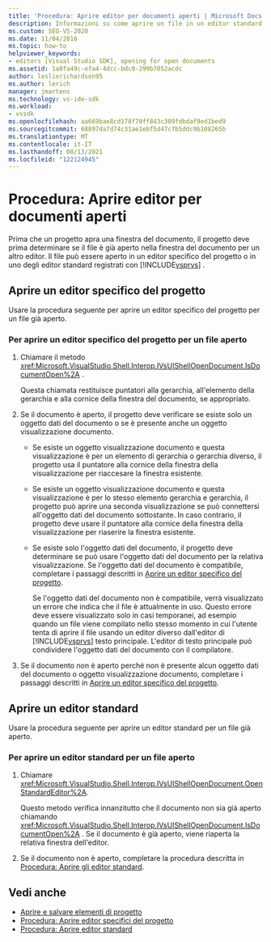 ```yaml
---
title: 'Procedura: Aprire editor per documenti aperti | Microsoft Docs'
description: Informazioni su come aprire un file in un editor standard o specifico del progetto. Quando un progetto apre una finestra del documento, deve determinare se il file è già aperto.
ms.custom: SEO-VS-2020
ms.date: 11/04/2016
ms.topic: how-to
helpviewer_keywords:
- editors [Visual Studio SDK], opening for open documents
ms.assetid: 1a0fa49c-efa4-4dcc-bdc0-299b7052acdc
author: leslierichardson95
ms.author: lerich
manager: jmartens
ms.technology: vs-ide-sdk
ms.workload:
- vssdk
ms.openlocfilehash: aa669bae8cd178f70ff843c309fdbdaf9ed1bed9
ms.sourcegitcommit: 68897da7d74c31ae1ebf5d47c7b5ddc9b108265b
ms.translationtype: MT
ms.contentlocale: it-IT
ms.lasthandoff: 08/13/2021
ms.locfileid: "122124945"
---
```

# <a name="how-to-open-editors-for-open-documents"></a>Procedura: Aprire editor per documenti aperti
Prima che un progetto apra una finestra del documento, il progetto deve prima determinare se il file è già aperto nella finestra del documento per un altro editor. Il file può essere aperto in un editor specifico del progetto o in uno degli editor standard registrati con [!INCLUDE[vsprvs](../code-quality/includes/vsprvs_md.md)] .

## <a name="open-a-project-specific-editor"></a>Aprire un editor specifico del progetto
 Usare la procedura seguente per aprire un editor specifico del progetto per un file già aperto.

### <a name="to-open-a-project-specific-editor-for-an-open-file"></a>Per aprire un editor specifico del progetto per un file aperto

1. Chiamare il metodo <xref:Microsoft.VisualStudio.Shell.Interop.IVsUIShellOpenDocument.IsDocumentOpen%2A> .

    Questa chiamata restituisce puntatori alla gerarchia, all'elemento della gerarchia e alla cornice della finestra del documento, se appropriato.

2. Se il documento è aperto, il progetto deve verificare se esiste solo un oggetto dati del documento o se è presente anche un oggetto visualizzazione documento.

   - Se esiste un oggetto visualizzazione documento e questa visualizzazione è per un elemento di gerarchia o gerarchia diverso, il progetto usa il puntatore alla cornice della finestra della visualizzazione per riaccesare la finestra esistente.

   - Se esiste un oggetto visualizzazione documento e questa visualizzazione è per lo stesso elemento gerarchia e gerarchia, il progetto può aprire una seconda visualizzazione se può connettersi all'oggetto dati del documento sottostante. In caso contrario, il progetto deve usare il puntatore alla cornice della finestra della visualizzazione per riaserire la finestra esistente.

   - Se esiste solo l'oggetto dati del documento, il progetto deve determinare se può usare l'oggetto dati del documento per la relativa visualizzazione. Se l'oggetto dati del documento è compatibile, completare i passaggi descritti in [Aprire un editor specifico del progetto](../extensibility/how-to-open-project-specific-editors.md).

     Se l'oggetto dati del documento non è compatibile, verrà visualizzato un errore che indica che il file è attualmente in uso. Questo errore deve essere visualizzato solo in casi temporanei, ad esempio quando un file viene compilato nello stesso momento in cui l'utente tenta di aprire il file usando un editor diverso dall'editor di [!INCLUDE[vsprvs](../code-quality/includes/vsprvs_md.md)] testo principale. L'editor di testo principale può condividere l'oggetto dati del documento con il compilatore.

3. Se il documento non è aperto perché non è presente alcun oggetto dati del documento o oggetto visualizzazione documento, completare i passaggi descritti in [Aprire un editor specifico del progetto](../extensibility/how-to-open-project-specific-editors.md).

## <a name="open-a-standard-editor"></a>Aprire un editor standard
 Usare la procedura seguente per aprire un editor standard per un file già aperto.

### <a name="to-open-a-standard-editor-for-an-open-file"></a>Per aprire un editor standard per un file aperto

1. Chiamare <xref:Microsoft.VisualStudio.Shell.Interop.IVsUIShellOpenDocument.OpenStandardEditor%2A>.

     Questo metodo verifica innanzitutto che il documento non sia già aperto chiamando <xref:Microsoft.VisualStudio.Shell.Interop.IVsUIShellOpenDocument.IsDocumentOpen%2A> . Se il documento è già aperto, viene riaperta la relativa finestra dell'editor.

2. Se il documento non è aperto, completare la procedura descritta in [Procedura: Aprire gli editor standard](../extensibility/how-to-open-standard-editors.md).

## <a name="see-also"></a>Vedi anche
- [Aprire e salvare elementi di progetto](../extensibility/internals/opening-and-saving-project-items.md)
- [Procedura: Aprire editor specifici del progetto](../extensibility/how-to-open-project-specific-editors.md)
- [Procedura: Aprire editor standard](../extensibility/how-to-open-standard-editors.md)
